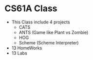 # CS61A Class
- This Class include 4 projects 
  - CATS 
  - ANTS  (Game like Plant vs Zombie)
  - HOG 
  - Scheme (Scheme Interpreter)
- 13 HomeWorks
- 13 Labs

